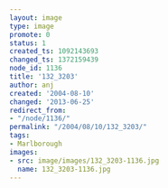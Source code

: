 ```yaml
---
layout: image
type: image
promote: 0
status: 1
created_ts: 1092143693
changed_ts: 1372159439
node_id: 1136
title: '132_3203'
author: anj
created: '2004-08-10'
changed: '2013-06-25'
redirect_from:
- "/node/1136/"
permalink: "/2004/08/10/132_3203/"
tags:
- Marlborough
images:
- src: image/images/132_3203-1136.jpg
  name: 132_3203-1136.jpg
---
```


